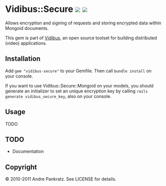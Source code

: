 # Vidibus::Secure [![](http://travis-ci.org/vidibus/vidibus-secure.png)](http://travis-ci.org/vidibus/vidibus-secure) [![](http://stillmaintained.com/vidibus/vidibus-secure.png)](http://stillmaintained.com/vidibus/vidibus-secure)

Allows encryption and signing of requests and storing encrypted data within Mongoid documents.

This gem is part of [Vidibus](http://vidibus.org), an open source toolset for building distributed (video) applications.


## Installation

Add `gem "vidibus-secure"` to your Gemfile. Then call `bundle install` on your console.

If you want to use Vidibus::Secure::Mongoid on your models, you should generate an initializer to set an unique encryption key by calling `rails generate vidibus_secure_key`, also on your console.


## Usage

TODO


## TODO

* Documentation


## Copyright

&copy; 2010-2011 Andre Pankratz. See LICENSE for details.
